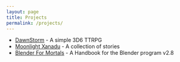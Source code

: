 ```yaml
---
layout: page
title: Projects
permalink: /projects/
---
```


- [DawnStorm](http://dawnstorm.michal-atlas.tk) - A simple 3D6 TTRPG
- [Moonlight Xanadu](http://mlxan.michal-atlas.tk) - A collection of stories
- [Blender For Mortals](http://bfm.michal-atlas.tk) - A Handbook for the Blender program v2.8
